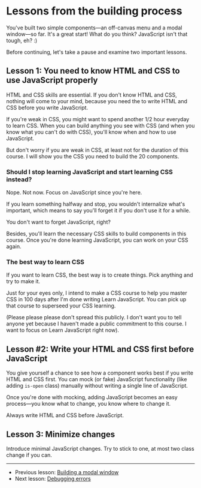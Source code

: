 # Lessons from the building process

You've built two simple components—an off-canvas menu and a modal window—so far. It's a great start! What do you think? JavaScript isn't that tough, eh? :)

Before continuing, let's take a pause and examine two important lessons.

## Lesson 1: You need to know HTML and CSS to use JavaScript properly

HTML and CSS skills are essential. If you don't know HTML and CSS, nothing will come to your mind, because you need the to write HTML and CSS before you write JavaScript.

If you're weak in CSS, you might want to spend another 1/2 hour everyday to learn CSS. When you can build anything you see with CSS (and when you know what you can't do with CSS), you'll know when and how to use JavaScript.

But don't worry if you are weak in CSS, at least not for the duration of this course. I will show you the CSS you need to build the 20 components.

### Should I stop learning JavaScript and start learning CSS instead?

Nope. Not now. Focus on JavaScript since you're here.

If you learn something halfway and stop, you wouldn't internalize what's important, which means to say you'll forget it if you don't use it for a while.

You don't want to forget JavaScript, right?

Besides, you'll learn the necessary CSS skills to build components in this course. Once you're done learning JavaScript, you can work on your CSS again.

### The best way to learn CSS

If you want to learn CSS, the best way is to create things. Pick anything and try to make it.

Just for your eyes only, I intend to make a CSS course to help you master CSS in 100 days after I'm done writing Learn JavaScript. You can pick up that  course to superseed your CSS learning.

(Please please please don't spread this publicly. I don't want you to tell anyone yet because I haven't made a public commitment to this course. I want to focus on Learn JavaScript right now).

## Lesson #2: Write your HTML and CSS first before JavaScript

You give yourself a chance to see how a component works best if you write HTML and CSS first. You can mock (or fake) JavaScript functionality (like adding `is-open` class) manually without writing a single line of JavaScript.

Once you're done with mocking, adding JavaScript becomes an easy process—you know what to change, you know where to change it.

Always write HTML and CSS before JavaScript.

## Lesson 3: Minimize changes

Introduce minimal JavaScript changes. Try to stick to one, at most two class change if you can.

---

- Previous lesson: [Building a modal window](05.building-modal-window.md)
- Next lesson: [Debugging errors](07.debugging-errors.md)
